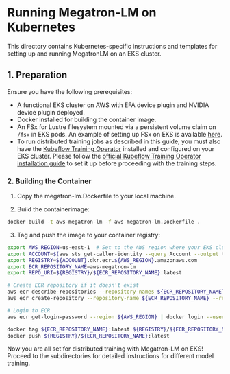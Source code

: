 # Running Megatron-LM on Kubernetes

This directory contains Kubernetes-specific instructions and templates for setting up and running MegatronLM on an EKS cluster.

## 1. Preparation

Ensure you have the following prerequisites:

- A functional EKS cluster on AWS with EFA device plugin and NVIDIA device plugin deployed.
- Docker installed for building the container image.
- An FSx for Lustre filesystem mounted via a persistent volume claim on `/fsx` in EKS pods. An example of setting up FSx on EKS is available [here](https://docs.aws.amazon.com/eks/latest/userguide/fsx-csi-create.html).
- To run distributed training jobs as described in this guide, you must also have the [Kubeflow Training Operator](https://www.kubeflow.org/docs/components/training/) installed and configured on your EKS cluster. Please follow the [official Kubeflow Training Operator installation guide](https://www.kubeflow.org/docs/components/training/overview/) to set it up before proceeding with the training steps.



### 2. Building the Container

1. Copy the megatron-lm.Dockerfile to your local machine.

2. Build the containerimage:

```bash
docker build -t aws-megatron-lm -f aws-megatron-lm.Dockerfile .
```

3. Tag and push the image to your container registry:

```bash
export AWS_REGION=us-east-1  # Set to the AWS region where your EKS cluster and ECR repository are located
export ACCOUNT=$(aws sts get-caller-identity --query Account --output text)
export REGISTRY=${ACCOUNT}.dkr.ecr.${AWS_REGION}.amazonaws.com
export ECR_REPOSITORY_NAME=aws-megatron-lm
export REPO_URI=${REGISTRY}/${ECR_REPOSITORY_NAME}:latest

# Create ECR repository if it doesn't exist
aws ecr describe-repositories --repository-names ${ECR_REPOSITORY_NAME} --region ${AWS_REGION} 2>/dev/null || \
aws ecr create-repository --repository-name ${ECR_REPOSITORY_NAME} --region ${AWS_REGION}

# Login to ECR
aws ecr get-login-password --region ${AWS_REGION} | docker login --username AWS --password-stdin ${REGISTRY}

docker tag ${ECR_REPOSITORY_NAME}:latest ${REGISTRY}/${ECR_REPOSITORY_NAME}:latest
docker push ${REGISTRY}/${ECR_REPOSITORY_NAME}:latest
```

Now you are all set for distributed training with Megatron-LM on EKS! Proceed to the subdirectories for detailed instructions for different model training.